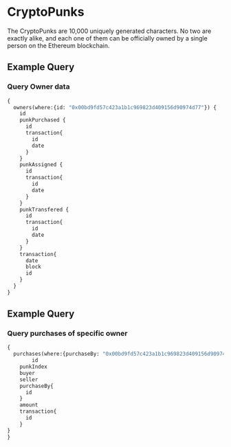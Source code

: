 # CryptoPunks
The CryptoPunks are 10,000 uniquely generated characters. 
No two are exactly alike, and each one of them can be officially owned by a single person on the Ethereum blockchain.

## Example Query
### Query Owner data
```graphql
{
  owners(where:{id: "0x00bd9fd57c423a1b1c969823d409156d90974d77"}) {
    id
    punkPurchased {
      id
      transaction{
        id
        date
      }
    }
    punkAssigned {
      id
      transaction{
        id
        date
      }
    }
    punkTransfered {
      id
      transaction{
        id
        date
      }
    }
    transaction{
      date
      block
      id
    }
  }
}
```
## Example Query
### Query purchases of specific owner
```graphql
{
  purchases(where:{purchaseBy: "0x00bd9fd57c423a1b1c969823d409156d90974d77"}) {
		id
    punkIndex
    buyer
    seller
    purchaseBy{
      id
    }
    amount
    transaction{
      id
    }
}
}
```

